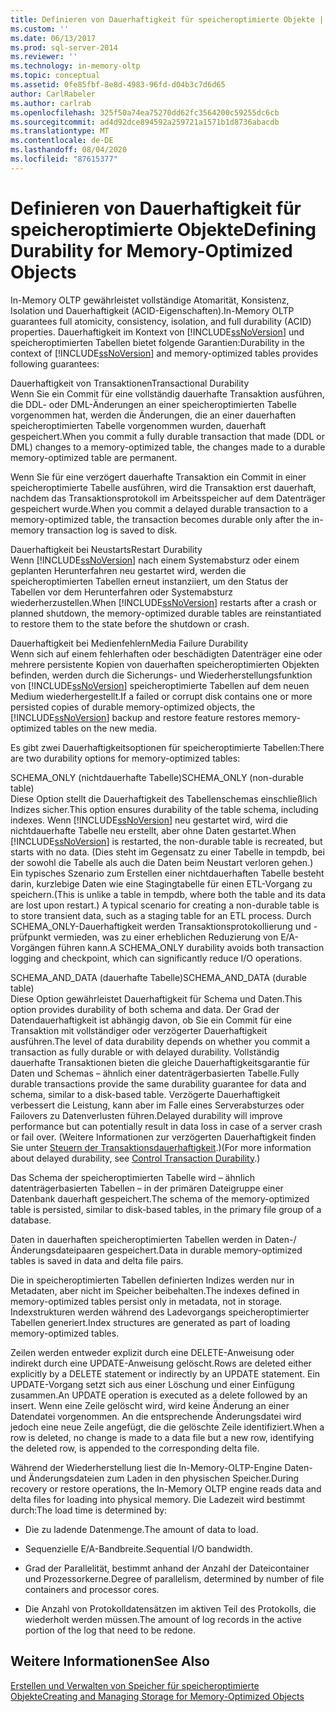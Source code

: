 ```yaml
---
title: Definieren von Dauerhaftigkeit für speicheroptimierte Objekte | Microsoft-Dokumentation
ms.custom: ''
ms.date: 06/13/2017
ms.prod: sql-server-2014
ms.reviewer: ''
ms.technology: in-memory-oltp
ms.topic: conceptual
ms.assetid: 0fe85fbf-8e8d-4983-96fd-d04b3c7d6d65
author: CarlRabeler
ms.author: carlrab
ms.openlocfilehash: 325f50a74ea75270dd62fc3564200c59255dc6cb
ms.sourcegitcommit: ad4d92dce894592a259721a1571b1d8736abacdb
ms.translationtype: MT
ms.contentlocale: de-DE
ms.lasthandoff: 08/04/2020
ms.locfileid: "87615377"
---
```

# <a name="defining-durability-for-memory-optimized-objects"></a><span data-ttu-id="5bbae-102">Definieren von Dauerhaftigkeit für speicheroptimierte Objekte</span><span class="sxs-lookup"><span data-stu-id="5bbae-102">Defining Durability for Memory-Optimized Objects</span></span>
  <span data-ttu-id="5bbae-103">In-Memory OLTP gewährleistet vollständige Atomarität, Konsistenz, Isolation und Dauerhaftigkeit (ACID-Eigenschaften).</span><span class="sxs-lookup"><span data-stu-id="5bbae-103">In-Memory OLTP guarantees full atomicity, consistency, isolation, and full durability (ACID) properties.</span></span> <span data-ttu-id="5bbae-104">Dauerhaftigkeit im Kontext von [!INCLUDE[ssNoVersion](../../includes/ssnoversion-md.md)] und speicheroptimierten Tabellen bietet folgende Garantien:</span><span class="sxs-lookup"><span data-stu-id="5bbae-104">Durability in the context of [!INCLUDE[ssNoVersion](../../includes/ssnoversion-md.md)] and memory-optimized tables provides following guarantees:</span></span>  
  
 <span data-ttu-id="5bbae-105">Dauerhaftigkeit von Transaktionen</span><span class="sxs-lookup"><span data-stu-id="5bbae-105">Transactional Durability</span></span>  
 <span data-ttu-id="5bbae-106">Wenn Sie ein Commit für eine vollständig dauerhafte Transaktion ausführen, die DDL- oder DML-Änderungen an einer speicheroptimierten Tabelle vorgenommen hat, werden die Änderungen, die an einer dauerhaften speicheroptimierten Tabelle vorgenommen wurden, dauerhaft gespeichert.</span><span class="sxs-lookup"><span data-stu-id="5bbae-106">When you commit a fully durable transaction that made (DDL or DML) changes to a memory-optimized table, the changes made to a durable memory-optimized table are permanent.</span></span>  
  
 <span data-ttu-id="5bbae-107">Wenn Sie für eine verzögert dauerhafte Transaktion ein Commit in einer speicheroptimierte Tabelle ausführen, wird die Transaktion erst dauerhaft, nachdem das Transaktionsprotokoll im Arbeitsspeicher auf dem Datenträger gespeichert wurde.</span><span class="sxs-lookup"><span data-stu-id="5bbae-107">When you commit a delayed durable transaction to a memory-optimized table, the transaction becomes durable only after the in-memory transaction log is saved to disk.</span></span>  
  
 <span data-ttu-id="5bbae-108">Dauerhaftigkeit bei Neustarts</span><span class="sxs-lookup"><span data-stu-id="5bbae-108">Restart Durability</span></span>  
 <span data-ttu-id="5bbae-109">Wenn [!INCLUDE[ssNoVersion](../../includes/ssnoversion-md.md)] nach einem Systemabsturz oder einem geplanten Herunterfahren neu gestartet wird, werden die speicheroptimierten Tabellen erneut instanziiert, um den Status der Tabellen vor dem Herunterfahren oder Systemabsturz wiederherzustellen.</span><span class="sxs-lookup"><span data-stu-id="5bbae-109">When [!INCLUDE[ssNoVersion](../../includes/ssnoversion-md.md)] restarts after a crash or planned shutdown, the memory-optimized durable tables are reinstantiated to restore them to the state before the shutdown or crash.</span></span>  
  
 <span data-ttu-id="5bbae-110">Dauerhaftigkeit bei Medienfehlern</span><span class="sxs-lookup"><span data-stu-id="5bbae-110">Media Failure Durability</span></span>  
 <span data-ttu-id="5bbae-111">Wenn sich auf einem fehlerhaften oder beschädigten Datenträger eine oder mehrere persistente Kopien von dauerhaften speicheroptimierten Objekten befinden, werden durch die Sicherungs- und Wiederherstellungsfunktion von [!INCLUDE[ssNoVersion](../../includes/ssnoversion-md.md)] speicheroptimierte Tabellen auf dem neuen Medium wiederhergestellt.</span><span class="sxs-lookup"><span data-stu-id="5bbae-111">If a failed or corrupt disk contains one or more persisted copies of durable memory-optimized objects, the [!INCLUDE[ssNoVersion](../../includes/ssnoversion-md.md)] backup and restore feature restores memory-optimized tables on the new media.</span></span>  
  
 <span data-ttu-id="5bbae-112">Es gibt zwei Dauerhaftigkeitsoptionen für speicheroptimierte Tabellen:</span><span class="sxs-lookup"><span data-stu-id="5bbae-112">There are two durability options for memory-optimized tables:</span></span>  
  
 <span data-ttu-id="5bbae-113">SCHEMA_ONLY (nichtdauerhafte Tabelle)</span><span class="sxs-lookup"><span data-stu-id="5bbae-113">SCHEMA_ONLY (non-durable table)</span></span>  
 <span data-ttu-id="5bbae-114">Diese Option stellt die Dauerhaftigkeit des Tabellenschemas einschließlich Indizes sicher.</span><span class="sxs-lookup"><span data-stu-id="5bbae-114">This option ensures durability of the table schema, including indexes.</span></span> <span data-ttu-id="5bbae-115">Wenn [!INCLUDE[ssNoVersion](../../includes/ssnoversion-md.md)] neu gestartet wird, wird die nichtdauerhafte Tabelle neu erstellt, aber ohne Daten gestartet.</span><span class="sxs-lookup"><span data-stu-id="5bbae-115">When [!INCLUDE[ssNoVersion](../../includes/ssnoversion-md.md)] is restarted, the non-durable table is recreated, but starts with no data.</span></span> <span data-ttu-id="5bbae-116">(Dies steht im Gegensatz zu einer Tabelle in tempdb, bei der sowohl die Tabelle als auch die Daten beim Neustart verloren gehen.) Ein typisches Szenario zum Erstellen einer nichtdauerhaften Tabelle besteht darin, kurzlebige Daten wie eine Stagingtabelle für einen ETL-Vorgang zu speichern.</span><span class="sxs-lookup"><span data-stu-id="5bbae-116">(This is unlike a table in tempdb, where both the table and its data are lost upon restart.) A typical scenario for creating a non-durable table is to store transient data, such as a staging table for an ETL process.</span></span> <span data-ttu-id="5bbae-117">Durch SCHEMA_ONLY-Dauerhaftigkeit werden Transaktionsprotokollierung und -prüfpunkt vermieden, was zu einer erheblichen Reduzierung von E/A-Vorgängen führen kann.</span><span class="sxs-lookup"><span data-stu-id="5bbae-117">A SCHEMA_ONLY durability avoids both transaction logging and checkpoint, which can significantly reduce I/O operations.</span></span>  
  
 <span data-ttu-id="5bbae-118">SCHEMA_AND_DATA (dauerhafte Tabelle)</span><span class="sxs-lookup"><span data-stu-id="5bbae-118">SCHEMA_AND_DATA (durable table)</span></span>  
 <span data-ttu-id="5bbae-119">Diese Option gewährleistet Dauerhaftigkeit für Schema und Daten.</span><span class="sxs-lookup"><span data-stu-id="5bbae-119">This option provides durability of both schema and data.</span></span> <span data-ttu-id="5bbae-120">Der Grad der Datendauerhaftigkeit ist abhängig davon, ob Sie ein Commit für eine Transaktion mit vollständiger oder verzögerter Dauerhaftigkeit ausführen.</span><span class="sxs-lookup"><span data-stu-id="5bbae-120">The level of data durability depends on whether you commit a transaction as fully durable or with delayed durability.</span></span> <span data-ttu-id="5bbae-121">Vollständig dauerhafte Transaktionen bieten die gleiche Dauerhaftigkeitsgarantie für Daten und Schemas – ähnlich einer datenträgerbasierten Tabelle.</span><span class="sxs-lookup"><span data-stu-id="5bbae-121">Fully durable transactions provide the same durability guarantee for data and schema, similar to a disk-based table.</span></span> <span data-ttu-id="5bbae-122">Verzögerte Dauerhaftigkeit verbessert die Leistung, kann aber im Falle eines Serverabsturzes oder Failovers zu Datenverlusten führen.</span><span class="sxs-lookup"><span data-stu-id="5bbae-122">Delayed durability will improve performance but can potentially result in data loss in case of a server crash or fail over.</span></span> <span data-ttu-id="5bbae-123">(Weitere Informationen zur verzögerten Dauerhaftigkeit finden Sie unter [Steuern der Transaktionsdauerhaftigkeit](../logs/control-transaction-durability.md).)</span><span class="sxs-lookup"><span data-stu-id="5bbae-123">(For more information about delayed durability, see [Control Transaction Durability](../logs/control-transaction-durability.md).)</span></span>  
  
 <span data-ttu-id="5bbae-124">Das Schema der speicheroptimierten Tabelle wird – ähnlich datenträgerbasierten Tabellen – in der primären Dateigruppe einer Datenbank dauerhaft gespeichert.</span><span class="sxs-lookup"><span data-stu-id="5bbae-124">The schema of the memory-optimized table is persisted, similar to disk-based tables, in the primary file group of a database.</span></span>  
  
 <span data-ttu-id="5bbae-125">Daten in dauerhaften speicheroptimierten Tabellen werden in Daten-/Änderungsdateipaaren gespeichert.</span><span class="sxs-lookup"><span data-stu-id="5bbae-125">Data in durable memory-optimized tables is saved in data and delta file pairs.</span></span>  
  
 <span data-ttu-id="5bbae-126">Die in speicheroptimierten Tabellen definierten Indizes werden nur in Metadaten, aber nicht im Speicher beibehalten.</span><span class="sxs-lookup"><span data-stu-id="5bbae-126">The indexes defined in memory-optimized tables persist only in metadata, not in storage.</span></span> <span data-ttu-id="5bbae-127">Indexstrukturen werden während des Ladevorgangs speicheroptimierter Tabellen generiert.</span><span class="sxs-lookup"><span data-stu-id="5bbae-127">Index structures are generated as part of loading memory-optimized tables.</span></span>  
  
 <span data-ttu-id="5bbae-128">Zeilen werden entweder explizit durch eine DELETE-Anweisung oder indirekt durch eine UPDATE-Anweisung gelöscht.</span><span class="sxs-lookup"><span data-stu-id="5bbae-128">Rows are deleted either explicitly by a DELETE statement or indirectly by an UPDATE statement.</span></span> <span data-ttu-id="5bbae-129">Ein UPDATE-Vorgang setzt sich aus einer Löschung und einer Einfügung zusammen.</span><span class="sxs-lookup"><span data-stu-id="5bbae-129">An UPDATE operation is executed as a delete followed by an insert.</span></span> <span data-ttu-id="5bbae-130">Wenn eine Zeile gelöscht wird, wird keine Änderung an einer Datendatei vorgenommen. An die entsprechende Änderungsdatei wird jedoch eine neue Zeile angefügt, die die gelöschte Zeile identifiziert.</span><span class="sxs-lookup"><span data-stu-id="5bbae-130">When a row is deleted, no change is made to a data file but a new row, identifying the deleted row, is appended to the corresponding delta file.</span></span>  
  
 <span data-ttu-id="5bbae-131">Während der Wiederherstellung liest die In-Memory-OLTP-Engine Daten- und Änderungsdateien zum Laden in den physischen Speicher.</span><span class="sxs-lookup"><span data-stu-id="5bbae-131">During recovery or restore operations, the In-Memory OLTP engine reads data and delta files for loading into physical memory.</span></span> <span data-ttu-id="5bbae-132">Die Ladezeit wird bestimmt durch:</span><span class="sxs-lookup"><span data-stu-id="5bbae-132">The load time is determined by:</span></span>  
  
-   <span data-ttu-id="5bbae-133">Die zu ladende Datenmenge.</span><span class="sxs-lookup"><span data-stu-id="5bbae-133">The amount of data to load.</span></span>  
  
-   <span data-ttu-id="5bbae-134">Sequenzielle E/A-Bandbreite.</span><span class="sxs-lookup"><span data-stu-id="5bbae-134">Sequential I/O bandwidth.</span></span>  
  
-   <span data-ttu-id="5bbae-135">Grad der Parallelität, bestimmt anhand der Anzahl der Dateicontainer und Prozessorkerne.</span><span class="sxs-lookup"><span data-stu-id="5bbae-135">Degree of parallelism, determined by number of file containers and processor cores.</span></span>  
  
-   <span data-ttu-id="5bbae-136">Die Anzahl von Protokolldatensätzen im aktiven Teil des Protokolls, die wiederholt werden müssen.</span><span class="sxs-lookup"><span data-stu-id="5bbae-136">The amount of log records in the active portion of the log that need to be redone.</span></span>  
  
## <a name="see-also"></a><span data-ttu-id="5bbae-137">Weitere Informationen</span><span class="sxs-lookup"><span data-stu-id="5bbae-137">See Also</span></span>  
 [<span data-ttu-id="5bbae-138">Erstellen und Verwalten von Speicher für speicheroptimierte Objekte</span><span class="sxs-lookup"><span data-stu-id="5bbae-138">Creating and Managing Storage for Memory-Optimized Objects</span></span>](creating-and-managing-storage-for-memory-optimized-objects.md)  
  
  
